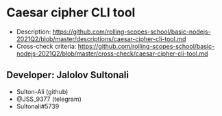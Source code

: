 # Caesar cipher CLI tool
* Description: https://github.com/rolling-scopes-school/basic-nodejs-2021Q2/blob/master/descriptions/caesar-cipher-cli-tool.md
* Cross-check criteria: https://github.com/rolling-scopes-school/basic-nodejs-2021Q2/blob/master/cross-check/caesar-cipher-cli-tool.md

## Developer: Jalolov Sultonali 
- Sulton-Ali (github)
- @JSS_9377 (telegram)
- Sultonali#5739